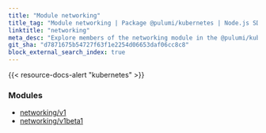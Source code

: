 ```yaml
---
title: "Module networking"
title_tag: "Module networking | Package @pulumi/kubernetes | Node.js SDK"
linktitle: "networking"
meta_desc: "Explore members of the networking module in the @pulumi/kubernetes package."
git_sha: "d7871675b54727f63f1e2254d06653daf06cc8c8"
block_external_search_index: true
---
```


<!-- WARNING: this page was generated by a tool. Do not edit it by hand. -->
<!-- To change it, please see https://github.com/pulumi/docs/tree/master/tools/tscdocgen. -->

{{< resource-docs-alert "kubernetes" >}}


<h3>Modules</h3>
<ul class="api">
    <li><a href="v1/"><span class="symbol module"></span>networking/v1</a></li>
    <li><a href="v1beta1/"><span class="symbol module"></span>networking/v1beta1</a></li>
</ul>








